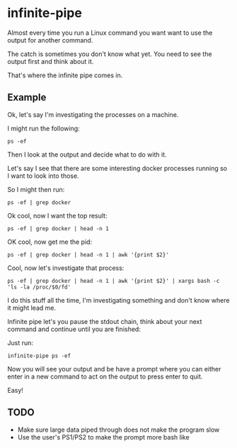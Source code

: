 # infinite-pipe

Almost every time you run a Linux command you want want to use the output for another command.

The catch is sometimes you don't know what yet. You need to see the output first and think about it.

That's where the infinite pipe comes in.

## Example

Ok, let's say I'm investigating the processes on a machine.

I might run the following:

```
ps -ef
```

Then I look at the output and decide what to do with it.

Let's say I see that there are some interesting docker processes running so I want to look into those.

So I might then run:

```
ps -ef | grep docker
```

Ok cool, now I want the top result:

```
ps -ef | grep docker | head -n 1
```

OK cool, now get me the pid:

```
ps -ef | grep docker | head -n 1 | awk '{print $2}'
```

Cool, now let's investigate that process:

```
ps -ef | grep docker | head -n 1 | awk '{print $2}' | xargs bash -c 'ls -la /proc/$0/fd'
```

I do this stuff all the time, I'm investigating something and don't know where it might lead me.

Infinite pipe let's you pause the stdout chain, think about your next command and continue until you are finished:

Just run:

```
infinite-pipe ps -ef
```

Now you will see your output and be have a prompt where you can either enter in a new command to act on the output to press enter to quit.

Easy!

## TODO

- Make sure large data piped through does not make the program slow
- Use the user's PS1/PS2 to make the prompt more bash like
